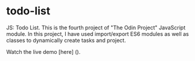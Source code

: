 # todo-list

JS: Todo List. This is the fourth project of "The Odin Project" JavaScript module. In this project, I have used import/export ES6 modules as well as classes to dynamically create tasks and project.

Watch the live demo [here] ().
